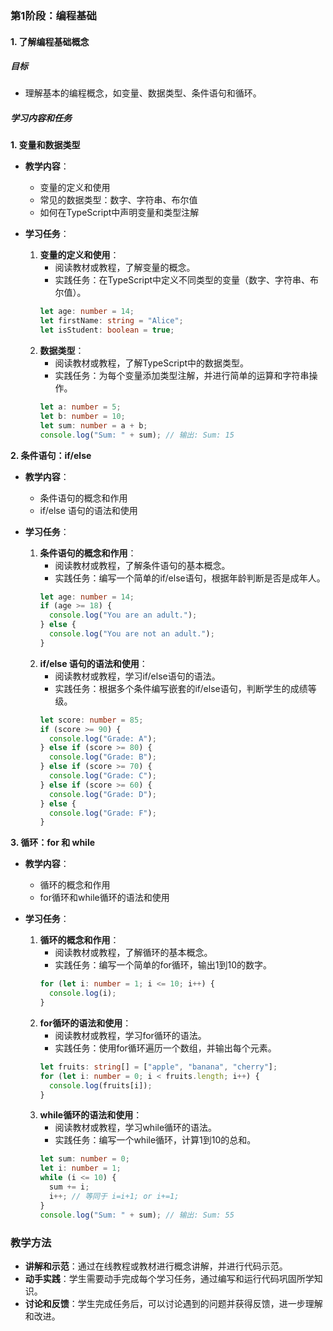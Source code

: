 ### 第1阶段：编程基础

#### 1. 了解编程基础概念

##### 目标
- 理解基本的编程概念，如变量、数据类型、条件语句和循环。

##### 学习内容和任务

**1. 变量和数据类型**
- **教学内容**：
  - 变量的定义和使用
  - 常见的数据类型：数字、字符串、布尔值
  - 如何在TypeScript中声明变量和类型注解

- **学习任务**：
  1. **变量的定义和使用**：
     - 阅读教材或教程，了解变量的概念。
     - 实践任务：在TypeScript中定义不同类型的变量（数字、字符串、布尔值）。
     ```typescript
     let age: number = 14;
     let firstName: string = "Alice";
     let isStudent: boolean = true;
     ```
  2. **数据类型**：
     - 阅读教材或教程，了解TypeScript中的数据类型。
     - 实践任务：为每个变量添加类型注解，并进行简单的运算和字符串操作。
     ```typescript
     let a: number = 5;
     let b: number = 10;
     let sum: number = a + b;
     console.log("Sum: " + sum); // 输出: Sum: 15
     ```
  
**2. 条件语句：if/else**
- **教学内容**：
  - 条件语句的概念和作用
  - if/else 语句的语法和使用

- **学习任务**：
  1. **条件语句的概念和作用**：
     - 阅读教材或教程，了解条件语句的基本概念。
     - 实践任务：编写一个简单的if/else语句，根据年龄判断是否是成年人。
     ```typescript
     let age: number = 14;
     if (age >= 18) {
       console.log("You are an adult.");
     } else {
       console.log("You are not an adult.");
     }
     ```
  2. **if/else 语句的语法和使用**：
     - 阅读教材或教程，学习if/else语句的语法。
     - 实践任务：根据多个条件编写嵌套的if/else语句，判断学生的成绩等级。
     ```typescript
     let score: number = 85;
     if (score >= 90) {
       console.log("Grade: A");
     } else if (score >= 80) {
       console.log("Grade: B");
     } else if (score >= 70) {
       console.log("Grade: C");
     } else if (score >= 60) {
       console.log("Grade: D");
     } else {
       console.log("Grade: F");
     }
     ```

**3. 循环：for 和 while**
- **教学内容**：
  - 循环的概念和作用
  - for循环和while循环的语法和使用

- **学习任务**：
  1. **循环的概念和作用**：
     - 阅读教材或教程，了解循环的基本概念。
     - 实践任务：编写一个简单的for循环，输出1到10的数字。
     ```typescript
     for (let i: number = 1; i <= 10; i++) {
       console.log(i);
     }
     ```
  2. **for循环的语法和使用**：
     - 阅读教材或教程，学习for循环的语法。
     - 实践任务：使用for循环遍历一个数组，并输出每个元素。
     ```typescript
     let fruits: string[] = ["apple", "banana", "cherry"];
     for (let i: number = 0; i < fruits.length; i++) {
       console.log(fruits[i]);
     }
     ```
  3. **while循环的语法和使用**：
     - 阅读教材或教程，学习while循环的语法。
     - 实践任务：编写一个while循环，计算1到10的总和。
     ```typescript
     let sum: number = 0;
     let i: number = 1;
     while (i <= 10) {
       sum += i;
       i++; // 等同于 i=i+1; or i+=1;
     }
     console.log("Sum: " + sum); // 输出: Sum: 55
     ```

### 教学方法
- **讲解和示范**：通过在线教程或教材进行概念讲解，并进行代码示范。
- **动手实践**：学生需要动手完成每个学习任务，通过编写和运行代码巩固所学知识。
- **讨论和反馈**：学生完成任务后，可以讨论遇到的问题并获得反馈，进一步理解和改进。 
